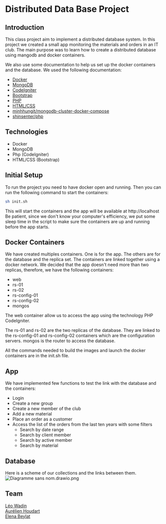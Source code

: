 # Distributed Data Base Project
## Introduction
This class project aim to implement a distributed database system. In this project we created a small app monitoring the materials and orders in an IT club.
The main purpose was to learn how to create a distributed database using mangodb and docker containers.

We also use some documentation to help us set up the docker containers and the database. We used the following documentation:
- [Docker](https://docs.docker.com/)
- [MongoDB](https://docs.mongodb.com/)
- [CodeIgniter](https://codeigniter.com/user_guide/)
- [Bootstrap](https://getbootstrap.com/docs/5.0/getting-started/introduction/)
- [PHP](https://www.php.net/manual/en/)
- [HTML/CSS](https://www.w3schools.com/)
- [minhhungit/mongodb-cluster-docker-compose](https://github.com/minhhungit/mongodb-cluster-docker-compose)
- [shinsenter/php](https://github.com/shinsenter/php)

## Technologies
- Docker
- MongoDB
- Php (CodeIgniter)
- HTML/CSS (Bootstrap)

## Initial Setup
To run the project you need to have docker open and running. Then you can run the following command to start the containers:
```bash
sh init.sh
```
This will start the containers and the app will be available at http://localhost<br>
Be patient, since we don't know your computer's efficiency, we put some sleep time in the script to make sure the containers are up and running before the app starts.

## Docker Containers
We have created multiples containers.
One is for the app. The others are for the database and the replica set.
The containers are linked together using a docker network.
We decided that the app doesn't need more than two replicas, therefore, we have the following containers:
- web
- rs-01
- rs-02
- rs-config-01
- rs-config-02
- mongos

The web container allow us to access the app using the technology PHP CodeIgniter.

The rs-01 and rs-02 are the two replicas of the database. They are linked to the rs-config-01 and rs-config-02 containers which are the configuration servers.
mongos is the router to access the database.

All the commands needed to build the images and launch the docker containers are in the init.sh file.

## App
We have implemented few functions to test the link with the database and the containers:
- Login
- Create a new group
- Create a new member of the club
- Add a new material
- Place an order as a customer
- Access the list of the orders from the last ten years with some filters
  - Search by date range
  - Search by client member
  - Search by active member
  - Search by material

## Database
Here is a scheme of our collections and the links between them.
![Diagramme sans nom.drawio.png](..%2F..%2F..%2F..%2F..%2F..%2F..%2F..%2FDownloads%2FDiagramme%20sans%20nom.drawio.png)

## Team
[Léo Wadin](https://github.com/ArKc0s)<br>
[Aurélien Houdart](https://github.com/Zaykiri)<br>
[Elena Beylat](https://github.com/PetitCheveu)<br>
